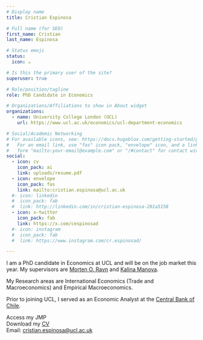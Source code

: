 ```yaml
---
# Display name
title: Cristian Espinosa

# Full name (for SEO)
first_name: Cristian
last_name: Espinosa

# Status emoji
status:
  icon: ☕️

# Is this the primary user of the site?
superuser: true

# Role/position/tagline
role: PhD Candidate in Economics

# Organizations/Affiliations to show in About widget
organizations:
  - name: University College London (UCL)
    url: https://www.ucl.ac.uk/economics/ucl-department-economics

# Social/Academic Networking
# For available icons, see: https://docs.hugoblox.com/getting-started/page-builder/#icons
#   For an email link, use "fas" icon pack, "envelope" icon, and a link in the
#   form "mailto:your-email@example.com" or "/#contact" for contact widget.
social:
  - icon: cv
    icon_pack: ai
    link: uploads/resume.pdf
  - icon: envelope
    icon_pack: fas
    link: mailto:cristian.espinosa@ucl.ac.uk
  #- icon: linkedin
  #  icon_pack: fab
  #  link: http://linkedin.com/in/cristian-espinosa-201a5158
  - icon: x-twitter
    icon_pack: fab
    link: https://x.com/cespinosad
  #- icon: instagram
  #  icon_pack: fab
  #  link: https://www.instagram.com/cr.espinosad/

---
```


I am a PhD candidate in Economics at UCL and will be on the job market this year.
My supervisors are [Morten O. Ravn](https://sites.google.com/view/mortenoravn/home) and [Kalina Manova](https://www.kalinamanova.com).

My Research areas are International Economics (Trade and Macroeconomics) and Empirical Macroeconomics.

Prior to joining UCL, I served as an Economic Analyst at the [Central Bank of Chile](https://www.bcentral.cl/en/home).

Access my JMP \
Download my [CV](uploads/resume.pdf)                                                                                                                                                                  
Email: [cristian.espinosa@ucl.ac.uk](mailto:cristian.espinosa@ucl.ac.uk)
